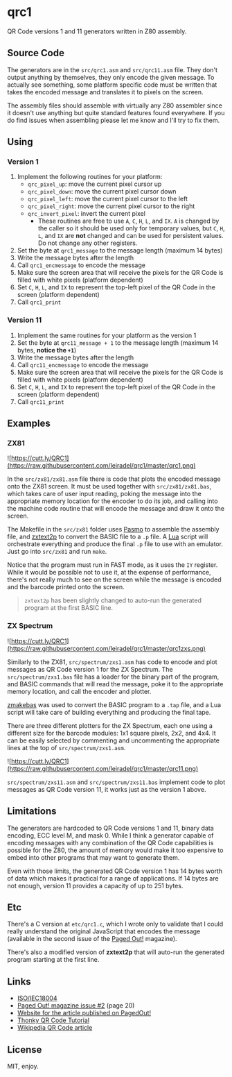 # qrc1

QR Code versions 1 and 11 generators written in Z80 assembly.

## Source Code

The generators are in the `src/qrc1.asm` and `src/qrc11.asm` file. They don't output anything by themselves, they only encode the given message. To actually see something, some platform specific code must be written that takes the encoded message and translates it to pixels on the screen.

The assembly files should assemble with virtually any Z80 assembler since it doesn't use anything but quite standard features found everywhere. If you do find issues when assembling please let me know and I'll try to fix them.

## Using

### Version 1

1. Implement the following routines for your platform:
    * `qrc_pixel_up`: move the current pixel cursor up
    * `qrc_pixel_down`: move the current pixel cursor down
    * `qrc_pixel_left`: move the current pixel cursor to the left
    * `qrc_pixel_right`: move the current pixel cursor to the right
    * `qrc_invert_pixel`: invert the current pixel
        * These routines are free to use `A`, `C`, `H`, `L`, and `IX`. `A` is changed by the caller so it should be used only for temporary values, but `C`, `H`, `L`, and `IX` are **not** changed and can be used for persistent values. Do not change any other registers.
1. Set the byte at `qrc1_message` to the message length (maximum 14 bytes)
1. Write the message bytes after the length
1. Call `qrc1_encmessage` to encode the message
1. Make sure the screen area that will receive the pixels for the QR Code is filled with white pixels (platform dependent)
1. Set `C`, `H`, `L`, and `IX` to represent the top-left pixel of the QR Code in the screen (platform dependent)
1. Call `qrc1_print`

### Version 11

1. Implement the same routines for your platform as the version 1
1. Set the byte at `qrc11_message + 1` to the message length (maximum 14 bytes, **notice the `+1`**)
1. Write the message bytes after the length
1. Call `qrc11_encmessage` to encode the message
1. Make sure the screen area that will receive the pixels for the QR Code is filled with white pixels (platform dependent)
1. Set `C`, `H`, `L`, and `IX` to represent the top-left pixel of the QR Code in the screen (platform dependent)
1. Call `qrc11_print`

## Examples

### ZX81

![https://cutt.ly/QRC1](https://raw.githubusercontent.com/leiradel/qrc1/master/qrc1.png)

In the `src/zx81/zx81.asm` file there is code that plots the encoded message onto the ZX81 screen. It must be used together with `src/zx81/zx81.bas`, which takes care of user input reading, poking the message into the appropriate memory location for the encoder to do its job, and calling into the machine code routine that will encode the message and draw it onto the screen.

The Makefile in the `src/zx81` folder uses [Pasmo](http://pasmo.speccy.org/) to assemble the assembly file, and [zxtext2p](http://freestuff.grok.co.uk/zxtext2p/index.html) to convert the BASIC file to a `.p` file. A [Lua](https://www.lua.org/) script will orchestrate everything and produce the final `.p` file to use with an emulator. Just go into `src/zx81` and run `make`.

Notice that the program must run in FAST mode, as it uses the `IY` register. While it would be possible not to use it, at the expense of performance, there's not really much to see on the screen while the message is encoded and the barcode printed onto the screen.

> `zxtext2p` has been slightly changed to auto-run the generated program at the first BASIC line.

### ZX Spectrum

![https://cutt.ly/QRC1](https://raw.githubusercontent.com/leiradel/qrc1/master/qrc1zxs.png)

Similarly to the ZX81, `src/spectrum/zxs1.asm` has code to encode and plot messages as QR Code version 1 for the ZX Spectrum. The `src/spectrum/zxs1.bas` file has a loader for the binary part of the program, and BASIC commands that will read the message, poke it to the appropriate memory location, and call the encoder and plotter.

[zmakebas](https://github.com/z00m128/zmakebas) was used to convert the BASIC program to a `.tap` file, and a Lua script will take care of building everything and producing the final tape.

There are three different plotters for the ZX Spectrum, each one using a different size for the barcode modules: 1x1 square pixels, 2x2, and 4x4. It can be easily selected by commenting and uncommenting the appropriate lines at the top of `src/spectrum/zxs1.asm`.

![https://cutt.ly/QRC1](https://raw.githubusercontent.com/leiradel/qrc1/master/qrc11.png)

`src/spectrum/zxs11.asm` and `src/spectrum/zxs11.bas` implement code to plot messages as QR Code version 11, it works just as the version 1 above.

## Limitations

The generators are hardcoded to QR Code versions 1 and 11, binary data encoding, ECC level M, and mask 0. While I think a generator capable of encoding messages with any combination of the QR Code capabilities is possible for the Z80, the amount of memory would make it too expensive to embed into other programs that may want to generate them.

Even with those limits, the generated QR Code version 1 has 14 bytes worth of data which makes it practical for a range of applications. If 14 bytes are not enough, version 11 provides a capacity of up to 251 bytes.

## Etc

There's a C version at `etc/qrc1.c`, which I wrote only to validate that I could really understand the original JavaScript that encodes the message (available in the second issue of the [Paged Out!](https://pagedout.institute/) magazine).

There's also a modified version of **zxtext2p** that will auto-run the generated program starting at the first line.

## Links

* [ISO/IEC18004](https://www.swisseduc.ch/informatik/theoretische_informatik/qr_codes/docs/qr_standard.pdf)
* [Paged Out! magazine issue #2](https://pagedout.institute/download/PagedOut_002_beta2.pdf) (page 20)
* [Website for the article published on PagedOut!](https://www.quaxio.com/an_artisanal_qr_code.html)
* [Thonky QR Code Tutorial](https://www.thonky.com/qr-code-tutorial/)
* [Wikipedia QR Code article](https://en.wikipedia.org/wiki/QR_code)

## License

MIT, enjoy.
